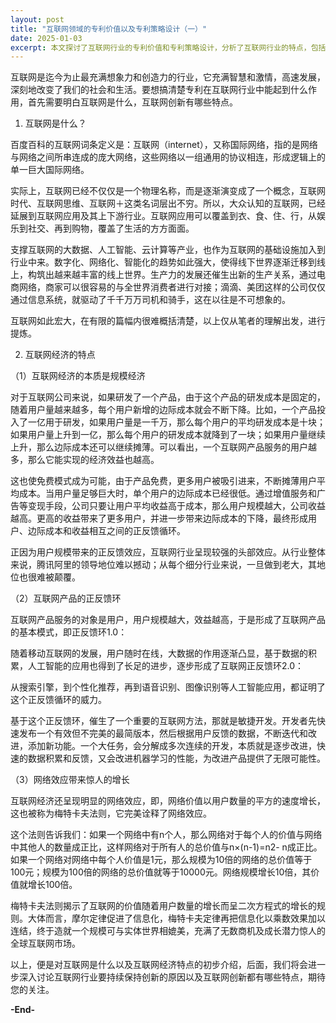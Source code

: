 ```yaml
---
layout: post
title: "互联网领域的专利价值以及专利策略设计（一）"
date: 2025-01-03
excerpt: 本文探讨了互联网行业的专利价值和专利策略设计，分析了互联网行业的特点，包括其规模经济、正反馈环、网络效应等，并讨论了这些特点如何影响专利策略的设计。文章强调了互联网行业的创新特点，为理解专利在互联网领域的作用提供了基础。
---
```


互联网是迄今为止最充满想象力和创造力的行业，它充满智慧和激情，高速发展，深刻地改变了我们的社会和生活。要想搞清楚专利在互联网行业中能起到什么作用，首先需要明白互联网是什么，互联网创新有哪些特点。

1. 互联网是什么？

百度百科的互联网词条定义是：互联网（internet），又称国际网络，指的是网络与网络之间所串连成的庞大网络，这些网络以一组通用的协议相连，形成逻辑上的单一巨大国际网络。

实际上，互联网已经不仅仅是一个物理名称，而是逐渐演变成了一个概念，互联网时代、互联网思维、互联网＋这类名词层出不穷。所以，大众认知的互联网，已经延展到互联网应用及其上下游行业。互联网应用可以覆盖到衣、食、住、行，从娱乐到社交、再到购物，覆盖了生活的方方面面。

支撑互联网的大数据、人工智能、云计算等产业，也作为互联网的基础设施加入到行业中来。数字化、网络化、智能化的趋势如此强大，使得线下世界逐渐迁移到线上，构筑出越来越丰富的线上世界。生产力的发展还催生出新的生产关系，通过电商网络，商家可以很容易的与全世界消费者进行对接；滴滴、美团这样的公司仅仅通过信息系统，就驱动了千千万万司机和骑手，这在以往是不可想象的。

互联网如此宏大，在有限的篇幅内很难概括清楚，以上仅从笔者的理解出发，进行提炼。

2. 互联网经济的特点

（1）互联网经济的本质是规模经济

对于互联网公司来说，如果研发了一个产品，由于这个产品的研发成本是固定的，随着用户量越来越多，每个用户新增的边际成本就会不断下降。比如，一个产品投入了一亿用于研发，如果用户量是一千万，那么每个用户的平均研发成本是十块；如果用户量上升到一亿，那么每个用户的研发成本就降到了一块；如果用户量继续上升，那么边际成本还可以继续摊薄。可以看出，一个互联网产品服务的用户越多，那么它能实现的经济效益也越高。

这也使免费模式成为可能，由于产品免费，更多用户被吸引进来，不断摊薄用户平均成本。当用户量足够巨大时，单个用户的边际成本已经很低。通过增值服务和广告等变现手段，公司只要让用户平均收益高于成本，那么用户规模越大，公司收益越高。更高的收益带来了更多用户，并进一步带来边际成本的下降，最终形成用户、边际成本和收益相互之间的正反馈循环。

正因为用户规模带来的正反馈效应，互联网行业呈现较强的头部效应。从行业整体来说，腾讯阿里的领导地位难以撼动；从每个细分行业来说，一旦做到老大，其地位也很难被颠覆。

（2）互联网产品的正反馈环

互联网产品服务的对象是用户，用户规模越大，效益越高，于是形成了互联网产品的基本模式，即正反馈环1.0：

随着移动互联网的发展，用户随时在线，大数据的作用逐渐凸显，基于数据的积累，人工智能的应用也得到了长足的进步，逐步形成了互联网正反馈环2.0：

从搜索引擎，到个性化推荐，再到语音识别、图像识别等人工智能应用，都证明了这个正反馈循环的威力。

基于这个正反馈环，催生了一个重要的互联网方法，那就是敏捷开发。开发者先快速发布一个有效但不完美的最简版本，然后根据用户反馈的数据，不断迭代和改进，添加新功能。一个大任务，会分解成多次连续的开发，本质就是逐步改进，快速的数据积累和反馈，又会改进机器学习的性能，为改进产品提供了无限可能性。

（3）网络效应带来惊人的增长

互联网经济还呈现明显的网络效应，即，网络价值以用户数量的平方的速度增长，这也被称为梅特卡夫法则，它完美诠释了网络效应。

这个法则告诉我们：如果一个网络中有n个人，那么网络对于每个人的价值与网络中其他人的数量成正比，这样网络对于所有人的总价值与n×(n-1)=n2- n成正比。如果一个网络对网络中每个人价值是1元，那么规模为10倍的网络的总价值等于100元；规模为100倍的网络的总价值就等于10000元。网络规模增长10倍，其价值就增长100倍。

梅特卡夫法则揭示了互联网的价值随着用户数量的增长而呈二次方程式的增长的规则。大体而言，摩尔定律促进了信息化，梅特卡夫定律再把信息化以乘数效果加以连结，终于造就一个规模可与实体世界相媲美，充满了无数商机及成长潜力惊人的全球互联网市场。

以上，便是对互联网是什么以及互联网经济特点的初步介绍，后面，我们将会进一步深入讨论互联网行业要持续保持创新的原因以及互联网创新都有哪些特点，期待您的关注。

**-End-**